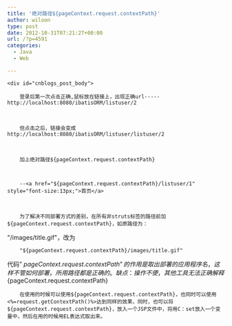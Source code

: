 ```yaml
---
title: '绝对路径${pageContext.request.contextPath}'
author: wiloon
type: post
date: 2012-10-31T07:21:27+00:00
url: /?p=4591
categories:
  - Java
  - Web

---
```

<div id="header">


  
    <div id="cnblogs_post_body">
      
        登录后第一次点击正确,鼠标放在链接上，出现正确url-----http://localhost:8080/ibatisORM/listuser/2
      
      
      
        但点击之后，链接会变成http://localhost:8080/ibatisORM/listuser/listuser/2
      
      
      
        加上绝对路径${pageContext.request.contextPath}
      
      
      
        --<a href="${pageContext.request.contextPath}/listuser/1" style="font-size:13px;">首页</a>
      
      
      
        为了解决不同部署方式的差别，在所有非struts标签的路径前加${pageContext.request.contextPath}，如原路径为：
 "/images/title.gif"，改为
      
      
      
        "${pageContext.request.contextPath}/images/title.gif"
 代码” ${pageContext.request.contextPath}”的作用是取出部署的应用程序名，这样不管如何部署，所用路径都是正确的。
 缺点：
 操作不便，其他工具无法正确解释${pageContext.request.contextPath}
      
      
      
        在使用的时候可以使用${pageContext.request.contextPath}，也同时可以使用<%=request.getContextPath()%>达到同样的效果，同时，也可以将${pageContext.request.contextPath}，放入一个JSP文件中，将用C：set放入一个变量中，然后在用的时候用EL表达式取出来。
      
    
  
